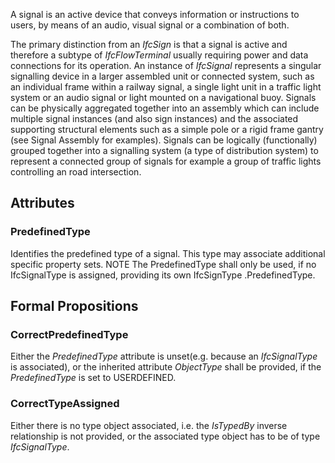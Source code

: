 A signal is an active device that conveys information or instructions to users, by means of an audio, visual signal or a combination of both.

<!-- end of short definition -->

The primary distinction from an _IfcSign_ is that a signal is active and therefore a subtype of _IfcFlowTerminal_ usually requiring power and data connections for its operation.
An instance of _IfcSignal_ represents a singular signalling device in a larger assembled unit or connected system, such as an individual frame within a railway signal, a single light unit in a traffic light system or an audio signal or light mounted on a navigational buoy.
Signals can be physically aggregated together into an assembly which can include multiple signal instances (and also sign instances) and the associated supporting structural elements such as a simple pole or a rigid frame gantry (see Signal Assembly for examples).
Signals can be logically (functionally) grouped together into a signalling system (a type of distribution system) to represent a connected group of signals for example a group of traffic lights controlling an road intersection.

## Attributes

### PredefinedType
Identifies the predefined type of a signal. This type may associate additional specific property sets.
NOTE The PredefinedType shall only be used, if no IfcSignalType is assigned, providing its own IfcSignType .PredefinedType.

## Formal Propositions

### CorrectPredefinedType
Either the _PredefinedType_ attribute is unset(e.g. because an _IfcSignalType_ is associated), or the inherited attribute _ObjectType_ shall be provided, if the _PredefinedType_ is set to USERDEFINED.

### CorrectTypeAssigned
Either there is no type object associated, i.e. the _IsTypedBy_ inverse relationship is not provided, or the associated type object has to be of type _IfcSignalType_.
